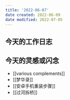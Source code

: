 ```yaml
---
title: '2022-06-07'
date created: 2022-06-09
date modified: 2022-07-05
---
```


## 今天的工作日志

## 今天的灵感或闪念

- [[various complements]]
- [[梦华录]]
- [[安卓手机重装步骤]]
- [[过河拆桥]]
